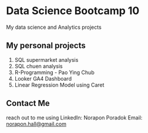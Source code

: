 # Data Science Bootcamp 10
My data science and Analytics projects

## My personal projects

1. SQL supermarket analysis
2. SQL chuen analysis
3. R-Programming - Pao Ying Chub
4. Looker GA4 Dashboard
5. Linear Regression Model using Caret

## Contact Me
reach out to me using 
LinkedIn: Norapon Poradok
Email: norapon.hall@gmail.com
